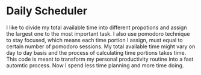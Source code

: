 # Daily Scheduler

I like to divide my total available time into different propotions and assign the largest one to the most important task.
I also use pomodoro technique to stay focused, which means each time portion I assign, must equal to certain number of pomodoro sessions.
My total available time might vary on day to day basis and the process of calculating time portions takes time.
This code is meant to transform my personal productivity routine into a  fast automtic process.
Now I spend less time planning and more time doing.
